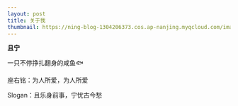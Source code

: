 ```yaml
---
layout: post
title: 关于我
thumbnail: https://ning-blog-1304206373.cos.ap-nanjing.myqcloud.com/image/thumbnail/jem-sahagun-r5aIkOlEj0M-unsplash.jpg
---
```


**且宁**



一只不停挣扎翻身的咸鱼🐟

座右铭：为人所爱，为人所爱

Slogan：且乐身前事，宁忧古今愁